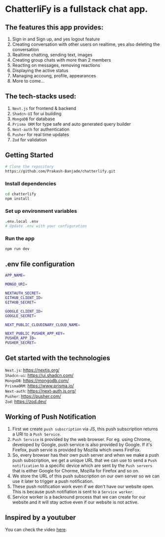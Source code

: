 # ChatterliFy is a fullstack chat app. 

## The features this app provides:

1. Sign in and Sign up, and yes logout feature
2. Creating conversation with other users on realtime, yes also deleting the conversation
3. Realtime chatting, sending text, images
4. Creating group chats with more than 2 members
5. Reacting on messages, removing reactions
6. Displaying the active status
7. Managing accoung, profile, appearances
8. More to come...  


## The tech-stacks used:

1. `Next.js` for frontend & backend
2. `Shadcn-UI` for ui building
3. `MongoDB` for database
4. `Prisma ORM` for type safe and auto generated query builder
5. `Next-auth` for authentication
6. `Pusher` for real time updates
7. `Zod` for validation  



## Getting Started

```bash
# Clone the repository
https://github.com/Prakash-Banjade/chatterlify.git
```

### Install dependencies
```bash
cd chatterlify
npm install
```

### Set up environment variables
```bash
.env.local .env
# Update .env with your configuration
```

### Run the app
```bash
npm run dev
```

## .env file configuration

```bash
APP_NAME=

MONGO_URI=

NEXTAUTH_SECRET=
GITHUB_CLIENT_ID=
GITHUB_SECRET=

GOOGLE_CLIENT_ID=
GOOGLE_SECRET=

NEXT_PUBLIC_CLOUDINARY_CLOUD_NAME=

NEXT_PUBLIC_PUSHER_APP_KEY=
PUSHER_APP_ID=
PUSHER_SECRET=
```  


## Get started with the technologies

`Next.js`: https://nextjs.org/  
`Shadcn-ui`: https://ui.shadcn.com/  
`MongoDB`: https://mongodb.com/  
`PrismaORM`: https://www.prisma.io/  
`Next-auth`: https://next-auth.js.org/  
`Pusher`: https://pusher.com/  
`Zod`: https://zod.dev/  


## Working of Push Notification

1. First we create `push subscription` via JS, this push subscription returns a URl to a `Push Service`.
2. `Push Service` is provided by the web browser. For eg. using Chrome, developed by Google, push service is also provided by Google. If it's Firefox, push servie is provided by Mozilla which owns FireFox.
3. So, every browser has their own push server and when we make a push push subscription, we get a unique URL that we can use to send a `Push notification` to a specific device which are sent by the `Push servers` that is either Google for Chorme, Mozilla for Firefox and so on.
4. We store the URL of this push subscription on our own server so we can use it later to trigger a push notification.
5. These push notification work even if we don't have our website open. This is because push notifiation is sent to a `Service worker`. 
6. Service worker is a backround process that we can create for our website and it will stay active even if our website is not active.

## Inspired by a youtuber
You can check the video [here](https://www.youtube.com/watch?v=PGPGcKBpAk8&t).
